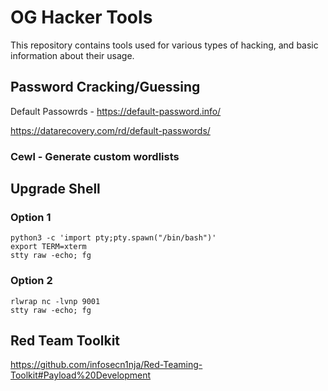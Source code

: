 # OG Hacker Tools
This repository contains tools used for various types of hacking, and basic information about their usage.

## Password Cracking/Guessing

Default Passowrds - https://default-password.info/

https://datarecovery.com/rd/default-passwords/

### Cewl - Generate custom wordlists

## Upgrade Shell

### Option 1
``` 
python3 -c 'import pty;pty.spawn("/bin/bash")'
export TERM=xterm
stty raw -echo; fg
```

### Option 2
```
rlwrap nc -lvnp 9001
stty raw -echo; fg
```


## Red Team Toolkit

https://github.com/infosecn1nja/Red-Teaming-Toolkit#Payload%20Development
